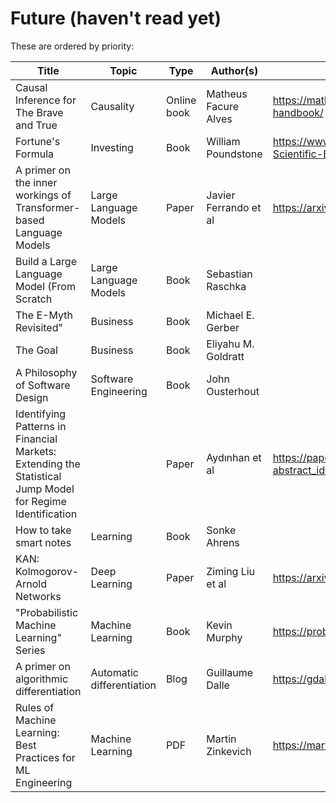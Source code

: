 # Future (haven't read yet)

These are ordered by priority:

| Title                                                                                                     | Topic                     | Type        | Author(s)             | Link(s)                                                                            |
| --------------------------------------------------------------------------------------------------------- | ------------------------- | ----------- | --------------------- | ---------------------------------------------------------------------------------- |
| Causal Inference for The Brave and True                                                                   | Causality                 | Online book | Matheus Facure Alves  | <https://matheusfacure.github.io/python-causality-handbook/>                       |
| Fortune's Formula                                                                                         | Investing                 | Book        | William Poundstone    | <https://www.amazon.com/Fortunes-Formula-Scientific-Betting-Casinos/dp/B072VX7DCS> |
| A primer on the inner workings of Transformer-based Language Models                                       | Large Language Models     | Paper       | Javier Ferrando et al | <https://arxiv.org/abs/2405.00208>                                                 |
| Build a Large Language Model (From Scratch                                                                | Large Language Models     | Book        | Sebastian Raschka     |
| The E-Myth Revisited"                                                                                     | Business                  | Book        | Michael E. Gerber     |                                                                                    |
| The Goal                                                                                                  | Business                  | Book        | Eliyahu M. Goldratt   |                                                                                    |
| A Philosophy of Software Design                                                                           | Software Engineering      | Book        | John Ousterhout       |                                                                                    |
| Identifying Patterns in Financial Markets: Extending the Statistical Jump Model for Regime Identification |                           | Paper       | Aydınhan et al        | <https://papers.ssrn.com/sol3/papers.cfm?abstract_id=4556048>                      |
| How to take smart notes                                                                                   | Learning                  | Book        | Sonke Ahrens          |                                                                                    |
| KAN: Kolmogorov-Arnold Networks                                                                           | Deep Learning             | Paper       | Ziming Liu et al      | <https://arxiv.org/abs/2404.19756>                                                 |
| "Probabilistic Machine Learning" Series                                                                   | Machine Learning          | Book        | Kevin Murphy          | <https://probml.github.io/pml-book/>                                               |
| A primer on algorithmic differentiation                                                                   | Automatic differentiation | Blog        | Guillaume Dalle       | <https://gdalle.github.io/AutodiffTutorial/>                                       |
| Rules of Machine Learning: Best Practices for ML Engineering                                              | Machine Learning          | PDF         | Martin Zinkevich      | <https://martin.zinkevich.org/rules_of_ml/rules_of_ml.pdf>                         |
